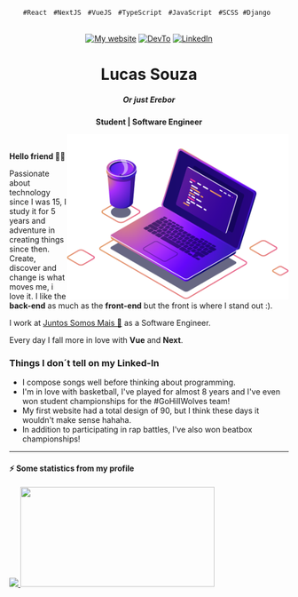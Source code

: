 <p align="center">
  <code>#React</code> &nbsp; <code>#NextJS</code> &nbsp; <code>#VueJS</code> &nbsp; <code>#TypeScript</code> &nbsp; <code>#JavaScript</code> &nbsp; <code>#SCSS</code> &nbsp;<code>#Django</code> &nbsp;
</p>

<br/>

<!-- Icons -->
<div align="center">
  <a href="https://www.oerebor.dev/" title="Learn With Me">
    <img alt="My website" src="https://img.shields.io/badge/oerebor.dev-%20-red"></a>
  <a href="https://dev.to/deverebor" title="Follow Me">
    <img src="https://img.shields.io/badge/Dev.To-%20%20-orange" alt="DevTo" /></a>
  <a href="https://www.linkedin.com/in/lucas-souza-dev/" title="Conect with me">
    <img alt="LinkedIn" src="https://img.shields.io/badge/Linked--In-%20%20%20%20-blue"></a>
</div>

<!-- Title -->
<div align="center">
  <h1>Lucas Souza</h1>
  <h5>Or just Erebor</h5>
  <p><strong>Student | Software Engineer</strong></p>
</div>

<img src="assets/img/computer-illustration.png" min-width="400px" max-width="400px" width="400px" align="right" alt="Laptop">

<!-- Main Content -->
<p align="justify">
  &nbsp;&nbsp;&nbsp;

   <b>Hello friend 👋🏽</b>

   Passionate about technology since I was 15, I study it for 5 years and
   adventure in creating things since then. Create, discover and change is
   what moves me, i love it. I like the **back-end** as much as the
   **front-end** but the front is where I stand out :).

   I work at <a href="https://loja.juntossomosmais.com.br/home" target="_blank">Juntos Somos Mais 🧡</a> as a Software Engineer.

   Every day I fall more in love with **Vue** and **Next**.
</p>

### Things I don´t tell on my Linked-In

- I compose songs well before thinking about programming.
- I'm in love with basketball, I've played for almost 8 years and I've even won student championships for the #GoHillWolves team!
- My first website had a total design of 90, but I think these days it wouldn't make sense hahaha.
- In addition to participating in rap battles, I've also won beatbox championships!

---

#### ⚡ Some statistics from my profile

<div>
  <a href="https://github.com/deverebor">
        <img height="180em" width="auto" src="https://github-readme-stats.vercel.app/api?username=deverebor&show_icons=true&theme=dark&include_all_commits=true&count_private=true"/>
   <img height="180em" width="350px" src="https://github-readme-stats.vercel.app/api/top-langs/?username=deverebor&layout=compact&langs_count=6&theme=dark"/>
  </a>
</div>
